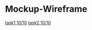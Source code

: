 # Mockup-Wireframe
[task1 10/10](https://miro.com/app/board/uXjVPPWmPPM=/?share_link_id=462515128701)
[task2 10/10](https://miro.com/app/board/uXjVPPdhNB4=/?share_link_id=89290411383)
